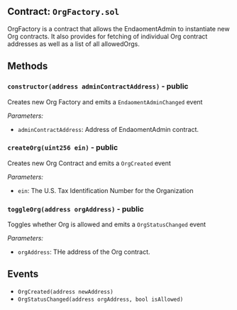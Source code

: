 ## Contract: `OrgFactory.sol`
OrgFactory is a contract that allows the EndaomentAdmin to
instantiate new Org contracts. It also provides for fetching of
individual Org contract addresses as well as a list of all
allowedOrgs.



## Methods
### `constructor(address adminContractAddress)` - public
Creates new Org Factory and emits a `EndaomentAdminChanged` event



_Parameters:_
 - `adminContractAddress`: Address of EndaomentAdmin contract.

### `createOrg(uint256 ein)` - public
Creates new Org Contract and emits a `OrgCreated` event



_Parameters:_
 - `ein`: The U.S. Tax Identification Number for the Organization

### `toggleOrg(address orgAddress)` - public
Toggles whether Org is allowed and emits a `OrgStatusChanged` event



_Parameters:_
 - `orgAddress`: THe address of the Org contract.


## Events
- `OrgCreated(address newAddress)`
- `OrgStatusChanged(address orgAddress, bool isAllowed)`
